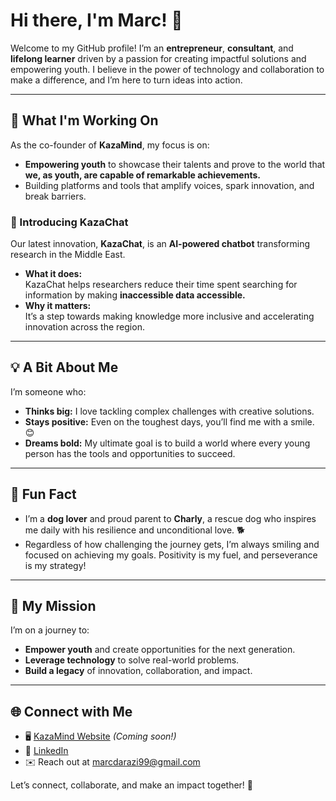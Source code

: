 # Hi there, I'm Marc! 👋  

Welcome to my GitHub profile! I’m an **entrepreneur**, **consultant**, and **lifelong learner** driven by a passion for creating impactful solutions and empowering youth. I believe in the power of technology and collaboration to make a difference, and I’m here to turn ideas into action.  

---

## 🚀 What I'm Working On  
As the co-founder of **KazaMind**, my focus is on:  
- **Empowering youth** to showcase their talents and prove to the world that **we, as youth, are capable of remarkable achievements.**  
- Building platforms and tools that amplify voices, spark innovation, and break barriers.  

### 🌟 Introducing KazaChat  
Our latest innovation, **KazaChat**, is an **AI-powered chatbot** transforming research in the Middle East.  
- **What it does:**  
  KazaChat helps researchers reduce their time spent searching for information by making **inaccessible data accessible.**  
- **Why it matters:**  
  It’s a step towards making knowledge more inclusive and accelerating innovation across the region.  

---

## 💡 A Bit About Me  
I’m someone who:  
- **Thinks big:** I love tackling complex challenges with creative solutions.  
- **Stays positive:** Even on the toughest days, you’ll find me with a smile. 😊  
- **Dreams bold:** My ultimate goal is to build a world where every young person has the tools and opportunities to succeed.  

---

## 🐾 Fun Fact  
- I’m a **dog lover** and proud parent to **Charly**, a rescue dog who inspires me daily with his resilience and unconditional love. 🐕  
- Regardless of how challenging the journey gets, I’m always smiling and focused on achieving my goals. Positivity is my fuel, and perseverance is my strategy!  

---

## 🎯 My Mission  
I’m on a journey to:  
- **Empower youth** and create opportunities for the next generation.  
- **Leverage technology** to solve real-world problems.  
- **Build a legacy** of innovation, collaboration, and impact.  

---

## 🌐 Connect with Me  
- 🖥️ [KazaMind Website](https://kazamind.com) *(Coming soon!)*  
- 💼 [LinkedIn](linkedin.com/in/marc-darazi)  
- ✉️ Reach out at [marcdarazi99@gmail.com](mailto:marcdarazi99@gmail.com)  

Let’s connect, collaborate, and make an impact together! 🚀  
